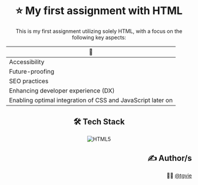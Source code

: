<div align="center">

# ⭐ My first assignment with HTML

This is my first assignment utilizing solely HTML, with a focus on the following key aspects:

| 🎯 |
| -- |
| Accessibility |
| Future-proofing |
| SEO practices |
| Enhancing developer experience (DX) |
| Enabling optimal integration of CSS and JavaScript later on |

## 🛠️ Tech Stack
![HTML5](https://img.shields.io/badge/HTML5-%23E34F26.svg?style=flat&logo=html5&logoColor=white)

</div>

<div align="right">
  
## ✍️ Author/s
🧑‍💻 [@tgvie](https://github.com/tgvie)

</div>
